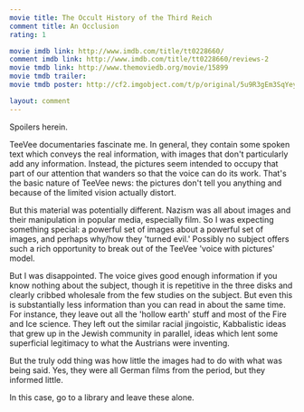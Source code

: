 ```yaml
---
movie title: The Occult History of the Third Reich
comment title: An Occlusion
rating: 1

movie imdb link: http://www.imdb.com/title/tt0228660/
comment imdb link: http://www.imdb.com/title/tt0228660/reviews-2
movie tmdb link: http://www.themoviedb.org/movie/15899
movie tmdb trailer: 
movie tmdb poster: http://cf2.imgobject.com/t/p/original/5u9R3gEm3SqYeyQ90RZfteBsqfe.jpg

layout: comment
---
```


Spoilers herein.

TeeVee documentaries fascinate me. In general, they contain some spoken text which conveys the real information, with images that don't particularly add any information. Instead, the pictures seem intended to occupy that part of our attention that wanders so that the voice can do its work. That's the basic nature of TeeVee news: the pictures don't tell you anything and because of the limited vision actually distort.

But this material was potentially different. Nazism was all about images and their manipulation in popular media, especially film. So I was expecting something special: a powerful set of images about a powerful set of images, and perhaps why/how they 'turned evil.' Possibly no subject offers such a rich opportunity to break out of the TeeVee 'voice with pictures' model.

But I was disappointed. The voice gives good enough information if you know nothing about the subject, though it is repetitive in the three disks and clearly cribbed wholesale from the few studies on the subject. But even this is substantially less information than you can read in about the same time. For instance, they leave out all the 'hollow earth' stuff and most of the Fire and Ice science. They left out the similar racial jingoistic, Kabbalistic ideas that grew up in the Jewish community in parallel, ideas which lent some superficial legitimacy to what the Austrians were inventing.

But the truly odd thing was how little the images had to do with what was being said. Yes, they were all German films from the period, but they informed little. 

In this case, go to a library and leave these alone.